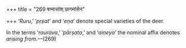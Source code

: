 +++
title = "269 षण्मासांश् छागमांसेन"

+++
‘*Ruru*,’ ‘*pṛṣat*’ and ‘*eṇa*’ denote special varieties of the deer.

In the terms ‘*raurava*,’ ‘*pārṣata*,’ and ‘*aiṇeya*’ the nominal affix
denotes *arising from*.—(269)


